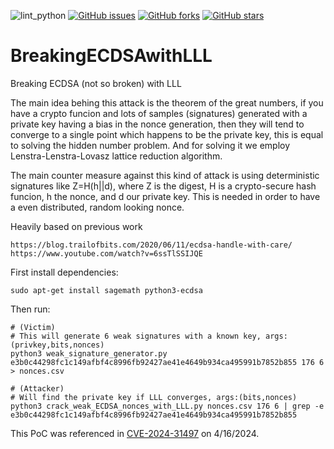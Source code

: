 ![lint_python](https://github.com/daedalus/BreakingECDSAwithLLL/workflows/lint_python/badge.svg)
[![GitHub issues](https://img.shields.io/github/issues/daedalus/BreakingECDSAwithLLL.svg)](https://github.com/daedalus/BreakingECDSAwithLLL/issues)
[![GitHub forks](https://img.shields.io/github/forks/daedalus/BreakingECDSAwithLLL.svg)](https://github.com/daedalus/BreakingECDSAwithLLL/network)
[![GitHub stars](https://img.shields.io/github/stars/daedalus/BreakingECDSAwithLLL.svg)](https://github.com/daedalus/BreakingECDSAwithLLL/stargazers)



# BreakingECDSAwithLLL
Breaking ECDSA (not so broken) with LLL

The main idea behing this attack is the theorem of the great numbers, if you have a crypto funcion and lots of samples (signatures) generated with a private key having a bias in the nonce generation, then they will tend to converge to a single point which happens to be the private key, this is equal to solving the hidden number problem.
And for solving it we employ Lenstra-Lenstra-Lovasz lattice reduction algorithm.

The main counter measure against this kind of attack is using deterministic signatures like Z=H(h||d), where Z is the digest, H is a crypto-secure hash funcion, h the nonce, and d our private key. This is needed in order to have a even distributed, random looking nonce.

Heavily based on previous work
  ```
https://blog.trailofbits.com/2020/06/11/ecdsa-handle-with-care/
https://www.youtube.com/watch?v=6ssTlSSIJQE
  ```

First install dependencies:
  ```
  sudo apt-get install sagemath python3-ecdsa
  ```

Then run:
  ```
  # (Victim) 
  # This will generate 6 weak signatures with a known key, args:(privkey,bits,nonces)
  python3 weak_signature_generator.py e3b0c44298fc1c149afbf4c8996fb92427ae41e4649b934ca495991b7852b855 176 6 > nonces.csv
  
  # (Attacker) 
  # Will find the private key if LLL converges, args:(bits,nonces)
  python3 crack_weak_ECDSA_nonces_with_LLL.py nonces.csv 176 6 | grep -e e3b0c44298fc1c149afbf4c8996fb92427ae41e4649b934ca495991b7852b855
  ```

This PoC was referenced in [CVE-2024-31497](https://nvd.nist.gov/vuln/detail/CVE-2024-31497) on 4/16/2024.
